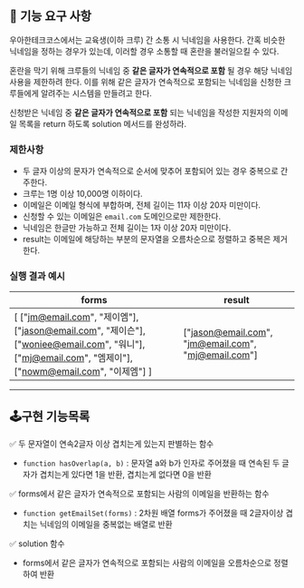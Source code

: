 ## 🚀 기능 요구 사항

우아한테크코스에서는 교육생(이하 크루) 간 소통 시 닉네임을 사용한다. 간혹 비슷한 닉네임을 정하는 경우가 있는데, 이러할 경우 소통할 때 혼란을 불러일으킬 수 있다.

혼란을 막기 위해 크루들의 닉네임 중 **같은 글자가 연속적으로 포함** 될 경우 해당 닉네임 사용을 제한하려 한다. 이를 위해 같은 글자가 연속적으로 포함되는 닉네임을 신청한 크루들에게 알려주는 시스템을 만들려고 한다.

신청받은 닉네임 중 **같은 글자가 연속적으로 포함** 되는 닉네임을 작성한 지원자의 이메일 목록을 return 하도록 solution 메서드를 완성하라.

### 제한사항

- 두 글자 이상의 문자가 연속적으로 순서에 맞추어 포함되어 있는 경우 중복으로 간주한다.
- 크루는 1명 이상 10,000명 이하이다.
- 이메일은 이메일 형식에 부합하며, 전체 길이는 11자 이상 20자 미만이다.
- 신청할 수 있는 이메일은 `email.com` 도메인으로만 제한한다.
- 닉네임은 한글만 가능하고 전체 길이는 1자 이상 20자 미만이다.
- result는 이메일에 해당하는 부분의 문자열을 오름차순으로 정렬하고 중복은 제거한다.

### 실행 결과 예시

| forms                                                                                                                                                 | result                                              |
| ----------------------------------------------------------------------------------------------------------------------------------------------------- | --------------------------------------------------- |
| [ ["jm@email.com", "제이엠"], ["jason@email.com", "제이슨"], ["woniee@email.com", "워니"], ["mj@email.com", "엠제이"], ["nowm@email.com", "이제엠"] ] | ["jason@email.com", "jm@email.com", "mj@email.com"] |

---

## 🕹구현 기능목록

✅ 두 문자열이 연속2글자 이상 겹치는게 있는지 판별하는 함수

- `function hasOverlap(a, b)` : 문자열 a와 b가 인자로 주어졌을 때 연속된 두 글자가 겹치는게 있다면 1을 반환, 겹치는게 없다면 0을 반환

✅ forms에서 같은 글자가 연속적으로 포함되는 사람의 이메일을 반환하는 함수

- `function getEmailSet(forms)` : 2차원 배열 forms가 주어졌을 때 2글자이상 겹치는 닉네임의 이메일을 중복없는 배열로 반환

✅ solution 함수

- forms에서 같은 글자가 연속적으로 포함되는 사람의 이메일을 오름차순으로 정렬하여 반환
